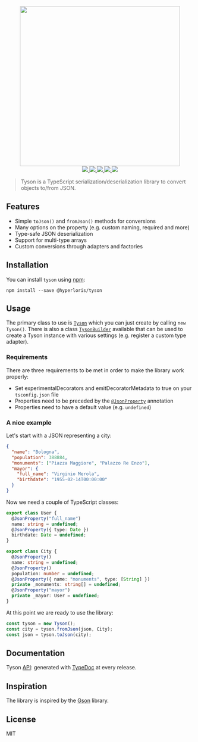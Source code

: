 <div align="center">
  <img src="https://imgur.com/W9211Go.png" width="430" />
  <div>
    <a href="https://www.npmjs.com/package/@hyperloris/tyson">
      <img src="https://img.shields.io/npm/v/@hyperloris/tyson.svg?style=flat-square" />
    </a>
    <a href="https://travis-ci.org/hyperloris/tyson">
      <img src="https://img.shields.io/travis/hyperloris/tyson/master.svg?style=flat-square" />
    </a>
    <a href="https://github.com/hyperloris/tyson/issues">
      <img src="https://img.shields.io/github/issues/hyperloris/tyson.svg?style=flat-square">
    </a>
    <a href="https://coveralls.io/github/hyperloris/tyson?branch=master">
      <img src="https://img.shields.io/coveralls/github/hyperloris/tyson.svg?style=flat-square" />
    </a>
    <a href="https://github.com/hyperloris/tyson/blob/master/LICENSE">
      <img src="https://img.shields.io/github/license/hyperloris/tyson.svg?style=flat-square" />
    </a>
  </div>
</div>

> Tyson is a TypeScript serialization/deserialization library to convert objects to/from JSON.

## Features

* Simple `toJson()` and `fromJson()` methods for conversions
* Many options on the property (e.g. custom naming, required and more)
* Type-safe JSON deserialization
* Support for multi-type arrays
* Custom conversions through adapters and factories

## Installation

You can install `tyson` using [npm](http://npmjs.org):

```console
npm install --save @hyperloris/tyson
```

## Usage

The primary class to use is [`Tyson`](https://hyperloris.github.io/tyson/classes/tyson.html) which you can just create by calling `new Tyson()`. There is also a class [`TysonBuilder`](https://hyperloris.github.io/tyson/classes/tysonbuilder.html) available that can be used to create a Tyson instance with various settings (e.g. register a custom type adapter).

### Requirements

There are three requirements to be met in order to make the library work properly:

* Set experimentalDecorators and emitDecoratorMetadata to true on your `tsconfig.json` file
* Properties need to be preceded by the [`@JsonProperty`](https://hyperloris.github.io/tyson/globals.html#jsonproperty) annotation
* Properties need to have a default value (e.g. `undefined`)

### A nice example

Let's start with a JSON representing a city:

```json
{
  "name": "Bologna",
  "population": 388884,
  "monuments": ["Piazza Maggiore", "Palazzo Re Enzo"],
  "mayor": {
    "full_name": "Virginio Merola",
    "birthdate": "1955-02-14T00:00:00"
  }
}
```

Now we need a couple of TypeScript classes:

```typescript
export class User {
  @JsonProperty("full_name")
  name: string = undefined;
  @JsonProperty({ type: Date })
  birthdate: Date = undefined;
}

export class City {
  @JsonProperty()
  name: string = undefined;
  @JsonProperty()
  population: number = undefined;
  @JsonProperty({ name: "monuments", type: [String] })
  private _monuments: string[] = undefined;
  @JsonProperty("mayor")
  private _mayor: User = undefined;
}
```

At this point we are ready to use the library:

```typescript
const tyson = new Tyson();
const city = tyson.fromJson(json, City);
const json = tyson.toJson(city);
```

## Documentation

Tyson [API](http://hyperloris.github.io/tyson): generated with [TypeDoc](http://typedoc.org) at every release.

## Inspiration

The library is inspired by the [Gson](https://github.com/google/gson) library.

## License

MIT
